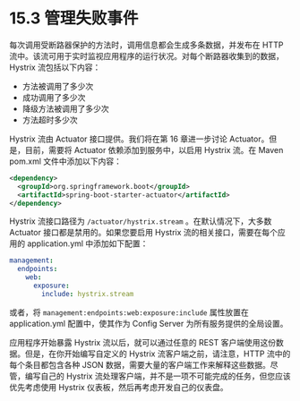 # 15.3 管理失败事件

每次调用受断路器保护的方法时，调用信息都会生成多条数据，并发布在 HTTP 流中。该流可用于实时监视应用程序的运行状况。对每个断路器收集到的数据，Hystrix 流包括以下内容：
* 方法被调用了多少次
* 成功调用了多少次
* 降级方法被调用了多少次
* 方法超时多少次

Hystrix 流由 Actuator 接口提供。我们将在第 16 章进一步讨论 Actuator。但是，目前，需要将 Actuator 依赖添加到服务中，以启用 Hystrix 流。在 Maven pom.xml 文件中添加以下内容：

```xml
<dependency>
  <groupId>org.springframework.boot</groupId>
  <artifactId>spring-boot-starter-actuator</artifactId>
</dependency>
```

Hystrix 流接口路径为 `/actuator/hystrix.stream` 。在默认情况下，大多数 Actuator 接口都是禁用的。如果您要启用 Hystrix
流的相关接口，需要在每个应用的 application.yml 中添加如下配置：

```yml
management:
  endpoints:
    web:
      exposure:
        include: hystrix.stream
```

或者，将 `management:endpoints:web:exposure:include` 属性放置在 application.yml 配置中，使其作为 Config Server 为所有服务提供的全局设置。

应用程序开始暴露 Hystrix 流以后，就可以通过任意的 REST 客户端使用这份数据。但是，在你开始编写自定义的 Hystrix 流客户端之前，请注意，HTTP 流中的每个条目都包含各种 JSON 数据，需要大量的客户端工作来解释这些数据。尽管，编写自己的 Hystrix 流处理客户端，并不是一项不可能完成的任务，但您应该优先考虑使用 Hystrix 仪表板，然后再考虑开发自己的仪表盘。

